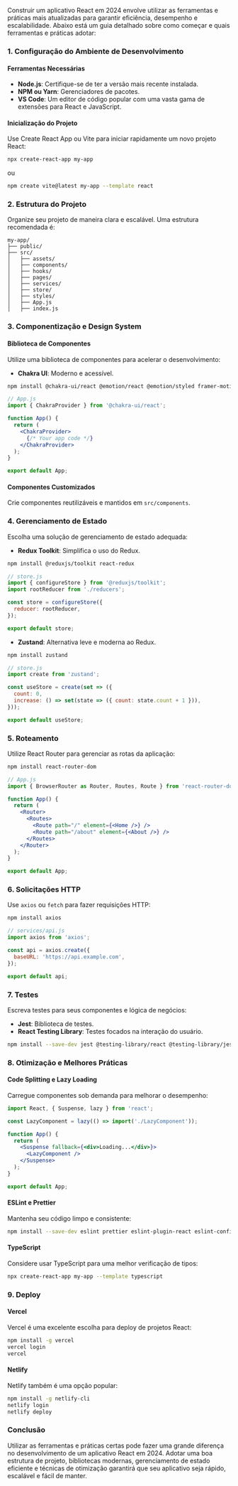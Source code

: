 Construir um aplicativo React em 2024 envolve utilizar as ferramentas e práticas mais atualizadas para garantir eficiência, desempenho e escalabilidade. Abaixo está um guia detalhado sobre como começar e quais ferramentas e práticas adotar:

### 1. Configuração do Ambiente de Desenvolvimento

#### Ferramentas Necessárias

- **Node.js**: Certifique-se de ter a versão mais recente instalada.
- **NPM ou Yarn**: Gerenciadores de pacotes.
- **VS Code**: Um editor de código popular com uma vasta gama de extensões para React e JavaScript.

#### Inicialização do Projeto

Use Create React App ou Vite para iniciar rapidamente um novo projeto React:

```sh
npx create-react-app my-app
```

ou

```sh
npm create vite@latest my-app --template react
```

### 2. Estrutura do Projeto

Organize seu projeto de maneira clara e escalável. Uma estrutura recomendada é:

```
my-app/
├── public/
├── src/
│   ├── assets/
│   ├── components/
│   ├── hooks/
│   ├── pages/
│   ├── services/
│   ├── store/
│   ├── styles/
│   ├── App.js
│   ├── index.js
```

### 3. Componentização e Design System

#### Biblioteca de Componentes

Utilize uma biblioteca de componentes para acelerar o desenvolvimento:

- **Chakra UI**: Moderno e acessível.

```sh
npm install @chakra-ui/react @emotion/react @emotion/styled framer-motion
```

```jsx
// App.js
import { ChakraProvider } from '@chakra-ui/react';

function App() {
  return (
    <ChakraProvider>
      {/* Your app code */}
    </ChakraProvider>
  );
}

export default App;
```

#### Componentes Customizados

Crie componentes reutilizáveis e mantidos em `src/components`.

### 4. Gerenciamento de Estado

Escolha uma solução de gerenciamento de estado adequada:

- **Redux Toolkit**: Simplifica o uso do Redux.

```sh
npm install @reduxjs/toolkit react-redux
```

```jsx
// store.js
import { configureStore } from '@reduxjs/toolkit';
import rootReducer from './reducers';

const store = configureStore({
  reducer: rootReducer,
});

export default store;
```

- **Zustand**: Alternativa leve e moderna ao Redux.

```sh
npm install zustand
```

```jsx
// store.js
import create from 'zustand';

const useStore = create(set => ({
  count: 0,
  increase: () => set(state => ({ count: state.count + 1 })),
}));

export default useStore;
```

### 5. Roteamento

Utilize React Router para gerenciar as rotas da aplicação:

```sh
npm install react-router-dom
```

```jsx
// App.js
import { BrowserRouter as Router, Routes, Route } from 'react-router-dom';

function App() {
  return (
    <Router>
      <Routes>
        <Route path="/" element={<Home />} />
        <Route path="/about" element={<About />} />
      </Routes>
    </Router>
  );
}

export default App;
```

### 6. Solicitações HTTP

Use `axios` ou `fetch` para fazer requisições HTTP:

```sh
npm install axios
```

```jsx
// services/api.js
import axios from 'axios';

const api = axios.create({
  baseURL: 'https://api.example.com',
});

export default api;
```

### 7. Testes

Escreva testes para seus componentes e lógica de negócios:

- **Jest**: Biblioteca de testes.
- **React Testing Library**: Testes focados na interação do usuário.

```sh
npm install --save-dev jest @testing-library/react @testing-library/jest-dom
```

### 8. Otimização e Melhores Práticas

#### Code Splitting e Lazy Loading

Carregue componentes sob demanda para melhorar o desempenho:

```jsx
import React, { Suspense, lazy } from 'react';

const LazyComponent = lazy(() => import('./LazyComponent'));

function App() {
  return (
    <Suspense fallback={<div>Loading...</div>}>
      <LazyComponent />
    </Suspense>
  );
}

export default App;
```

#### ESLint e Prettier

Mantenha seu código limpo e consistente:

```sh
npm install --save-dev eslint prettier eslint-plugin-react eslint-config-prettier
```

#### TypeScript

Considere usar TypeScript para uma melhor verificação de tipos:

```sh
npx create-react-app my-app --template typescript
```

### 9. Deploy

#### Vercel

Vercel é uma excelente escolha para deploy de projetos React:

```sh
npm install -g vercel
vercel login
vercel
```

#### Netlify

Netlify também é uma opção popular:

```sh
npm install -g netlify-cli
netlify login
netlify deploy
```

### Conclusão

Utilizar as ferramentas e práticas certas pode fazer uma grande diferença no desenvolvimento de um aplicativo React em 2024. Adotar uma boa estrutura de projeto, bibliotecas modernas, gerenciamento de estado eficiente e técnicas de otimização garantirá que seu aplicativo seja rápido, escalável e fácil de manter.